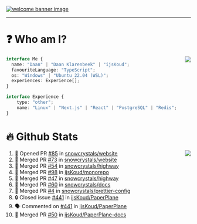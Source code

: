 <h1 align="center" style="display:none;"></h1>

<a href="https://ijskoud.dev/"><img src="https://cdn.ijskoud.dev/files/IIcds5oPKl.png" alt="welcome banner image" /></a>

---

# ❓ Who am I?

<img align="right" src="http://gh-stats.ijskoud.dev/api/top-langs?username=ijsKoud&cache_seconds=1800&layout=compact&hide_border=true&hide_rank=true&show_icons=true&theme=dark&title_color=ffffff&hide_border=true&locale=en" />

```typescript
interface Me {
  name: "Daan" | "Daan Klarenbeek" | "ijsKoud";
  favouriteLanguage: "TypeScript";
  os: "Windows" | "Ubuntu 22.04 (WSL)";
  experiences: Experience[];
}

interface Experience {
    type: "other";
    name: "Linux" | "Next.js" | "React" | "PostgreSQL" | "Redis";
}
```

# 🔥 Github Stats

<img align="right" src="http://gh-stats.ijskoud.dev/api? username=ijsKoud&cache_seconds=1800&hide_border=true&hide_rank=true&show_icons=true&theme=dark&title_color=ffffff&hide_border=true&locale=en">

<!--START_SECTION:activity-->
1. 💪 Opened PR [#85](https://github.com/snowcrystals/website/pull/85) in [snowcrystals/website](https://github.com/snowcrystals/website)
2. 🎉 Merged PR [#73](https://github.com/snowcrystals/website/pull/73) in [snowcrystals/website](https://github.com/snowcrystals/website)
3. 🎉 Merged PR [#54](https://github.com/snowcrystals/highway/pull/54) in [snowcrystals/highway](https://github.com/snowcrystals/highway)
4. 🎉 Merged PR [#98](https://github.com/ijsKoud/monorepo/pull/98) in [ijsKoud/monorepo](https://github.com/ijsKoud/monorepo)
5. 🎉 Merged PR [#47](https://github.com/snowcrystals/highway/pull/47) in [snowcrystals/highway](https://github.com/snowcrystals/highway)
6. 🎉 Merged PR [#60](https://github.com/snowcrystals/docs/pull/60) in [snowcrystals/docs](https://github.com/snowcrystals/docs)
7. 🎉 Merged PR [#4](https://github.com/snowcrystals/prettier-config/pull/4) in [snowcrystals/prettier-config](https://github.com/snowcrystals/prettier-config)
8. 🔒 Closed issue [#441](https://github.com/ijsKoud/PaperPlane/issues/441) in [ijsKoud/PaperPlane](https://github.com/ijsKoud/PaperPlane)
9. 🗣 Commented on [#441](https://github.com/ijsKoud/PaperPlane/issues/441#issuecomment-1766889642) in [ijsKoud/PaperPlane](https://github.com/ijsKoud/PaperPlane)
10. 🎉 Merged PR [#50](https://github.com/ijsKoud/PaperPlane-docs/pull/50) in [ijsKoud/PaperPlane-docs](https://github.com/ijsKoud/PaperPlane-docs)
<!--END_SECTION:activity-->

<h1 align="center" style="display:none;"></h1>

